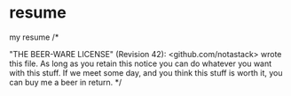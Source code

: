# resume
my resume
/*

"THE BEER-WARE LICENSE" (Revision 42):
<github.com/notastack> wrote this file. As long as you retain this notice you
can do whatever you want with this stuff. If we meet some day, and you think
this stuff is worth it, you can buy me a beer in return.
*/
